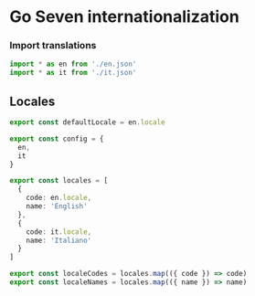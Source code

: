 # Go Seven internationalization

### Import translations

```typescript
import * as en from './en.json'
import * as it from './it.json'
```

## Locales

```typescript
export const defaultLocale = en.locale

export const config = {
  en,
  it
}

export const locales = [
  {
    code: en.locale,
    name: 'English'
  },
  {
    code: it.locale,
    name: 'Italiano'
  }
]

export const localeCodes = locales.map(({ code }) => code)
export const localeNames = locales.map(({ name }) => name)
```

